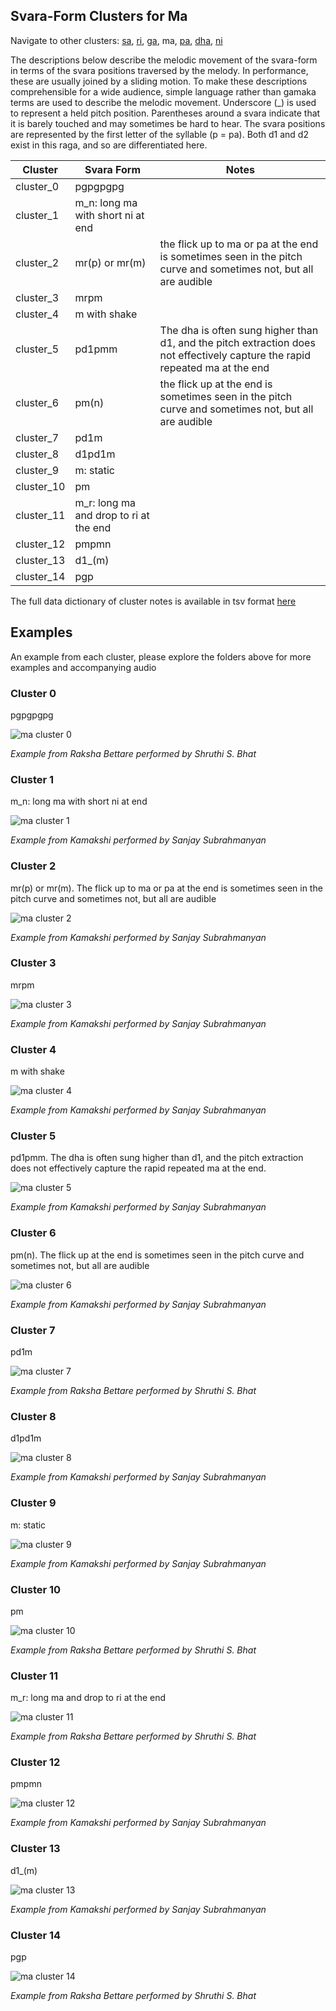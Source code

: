 ## Svara-Form Clusters for Ma

Navigate to other clusters: [sa](../sa), [ri](../ri), [ga](../ga), ma, [pa](../pa), [dha](../dha), [ni](../ni)

The descriptions below describe the melodic movement of the svara-form in terms of the svara positions traversed by the melody. In performance, these are usually joined by a sliding motion. To make these descriptions comprehensible for a wide audience, simple language rather than gamaka terms are used to describe the melodic movement. Underscore (_) is used to represent a held pitch position. Parentheses around a svara indicate that it is barely touched and may sometimes be hard to hear. The svara positions are represented by the first letter of the syllable (p = pa). Both d1 and d2 exist in this raga, and so are differentiated here. 

| **Cluster** | **Svara Form**                         | **Notes**                                                                                                       |
|-------------|----------------------------------------|-----------------------------------------------------------------------------------------------------------------|
| cluster_0   | pgpgpgpg                               |                                                                                                                 |
| cluster_1   | m_n: long ma with short ni at end      |                                                                                                                 |
| cluster_2   | mr(p) or mr(m)                         | the flick up to ma or pa at the end is sometimes seen in the pitch curve and sometimes not, but all are audible |
| cluster_3   | mrpm                                   |                                                                                                                 |
| cluster_4   | m with shake                           |                                                                                                                 |
| cluster_5   | pd1pmm                                  | The dha is often sung higher than d1, and the pitch extraction does not effectively capture the rapid repeated ma at the end |
| cluster_6   | pm(n)                                  | the flick up at the end is sometimes seen in the pitch curve and sometimes not, but all are audible             |
| cluster_7   | pd1m                                    |                                                                                                                 |
| cluster_8   | d1pd1m                                   |                                                                                                                 |
| cluster_9   | m: static                              |                                                                                                                 |
| cluster_10  | pm                                     |                                                                                                                 |
| cluster_11  | m_r: long ma and drop to ri at the end |                                                                                                                 |
| cluster_12  | pmpmn                                  |                                                                                                                 |
| cluster_13  |  d1_(m)                                  |                                                                                                                 |
| cluster_14  | pgp                                    |                                                                                                                 |
The full data dictionary of cluster notes is available in tsv format [here](../../svara_forms_data_dictionary.tsv)

## Examples

An example from each cluster, please explore the folders above for more examples and accompanying audio

### Cluster 0

pgpgpgpg

<div align="left">
  <img src="cluster_0/raksha_bettare_239.png" alt="ma cluster 0" />
  <p><em>Example from Raksha Bettare performed by Shruthi S. Bhat</em></p>
</div>

### Cluster 1

m_n: long ma with short ni at end

<div align="left">
  <img src="cluster_1/kamakshi_1006.png" alt="ma cluster 1" />
  <p><em>Example from Kamakshi performed by Sanjay Subrahmanyan</em></p>
</div>

### Cluster 2

mr(p) or mr(m). The flick up to ma or pa at the end is sometimes seen in the pitch curve and sometimes not, but all are audible

<div align="left">
  <img src="cluster_2/kamakshi_1149.png" alt="ma cluster 2" />
  <p><em>Example from Kamakshi performed by Sanjay Subrahmanyan</em></p>
</div>

### Cluster 3

mrpm

<div align="left">
  <img src="cluster_3/kamakshi_1339.png" alt="ma cluster 3" />
  <p><em>Example from Kamakshi performed by Sanjay Subrahmanyan</em></p>
</div>

### Cluster 4

m with shake

<div align="left">
  <img src="cluster_4/kamakshi_259.png" alt="ma cluster 4" />
  <p><em>Example from Kamakshi performed by Sanjay Subrahmanyan</em></p>
</div>

### Cluster 5

pd1pmm. The dha is often sung higher than d1, and the pitch extraction does not effectively capture the rapid repeated ma at the end.

<div align="left">
  <img src="cluster_5/kamakshi_1138.png" alt="ma cluster 5" />
  <p><em>Example from Kamakshi performed by Sanjay Subrahmanyan</em></p>
</div>


### Cluster 6

pm(n). The flick up at the end is sometimes seen in the pitch curve and sometimes not, but all are audible

<div align="left">
  <img src="cluster_6/kamakshi_509.png" alt="ma cluster 6" />
  <p><em>Example from Kamakshi performed by Sanjay Subrahmanyan</em></p>
</div>

### Cluster 7

pd1m

<div align="left">
  <img src="cluster_7/raksha_bettare_36.png" alt="ma cluster 7" />
  <p><em>Example from Raksha Bettare performed by Shruthi S. Bhat</em></p>
</div>

### Cluster 8

d1pd1m

<div align="left">
  <img src="cluster_8/kamakshi_427.png" alt="ma cluster 8" />
  <p><em>Example from Kamakshi performed by Sanjay Subrahmanyan</em></p>
</div>


### Cluster 9

m: static

<div align="left">
  <img src="cluster_9/kamakshi_106.png" alt="ma cluster 9" />
  <p><em>Example from Kamakshi performed by Sanjay Subrahmanyan</em></p>
</div>


### Cluster 10

pm

<div align="left">
  <img src="cluster_10/raksha_bettare_104.png" alt="ma cluster 10" />
  <p><em>Example from Raksha Bettare performed by Shruthi S. Bhat</em></p>
</div>


### Cluster 11

m_r: long ma and drop to ri at the end

<div align="left">
  <img src="cluster_11/raksha_bettare_79.png" alt="ma cluster 11" />
  <p><em>Example from Raksha Bettare performed by Shruthi S. Bhat</em></p>
</div>


### Cluster 12

pmpmn

<div align="left">
  <img src="cluster_12/kamakshi_448.png" alt="ma cluster 12" />
  <p><em>Example from Kamakshi performed by Sanjay Subrahmanyan</em></p>
</div>


### Cluster 13

 d1_(m)

<div align="left">
  <img src="cluster_13/kamakshi_1373.png" alt="ma cluster 13" />
  <p><em>Example from Kamakshi performed by Sanjay Subrahmanyan</em></p>
</div>


### Cluster 14

pgp

<div align="left">
  <img src="cluster_14/raksha_bettare_243.png" alt="ma cluster 14" />
  <p><em>Example from Raksha Bettare performed by Shruthi S. Bhat</em></p>
</div>






